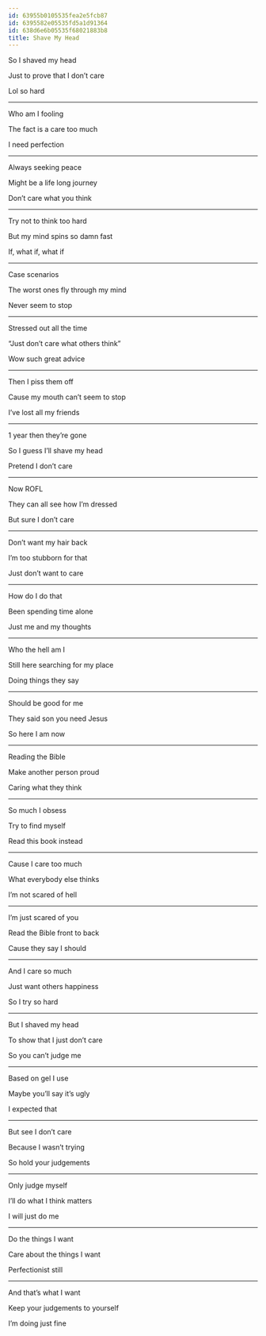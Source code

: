 ```yaml
---
id: 63955b0105535fea2e5fcb87
id: 6395582e05535fd5a1d91364
id: 638d6e6b05535f68021883b8
title: Shave My Head 
---
```



So I shaved my head 

Just to prove that I don’t care 

Lol so hard

---

Who am I fooling 

The fact is a care too much 

I need perfection 

---

Always seeking peace 

Might be a life long journey 

Don’t care what you think

---

Try not to think too hard 

But my mind spins so damn fast 

If, what if, what if 

---

Case scenarios 

The worst ones fly through my mind

Never seem to stop 

---

Stressed out all the time 

“Just don’t care what others think”

Wow such great advice 

---

Then I piss them off 

Cause my mouth can’t seem to stop 

I’ve lost all my friends 

---

1 year then they’re gone

So I guess I’ll shave my head 

Pretend I don’t care 

---

Now ROFL 

They can all see how I’m dressed 

But sure I don’t care 

---

Don’t want my hair back 

I’m too stubborn for that 

Just don’t want to care 

---

How do I do that 

Been spending time alone 

Just me and my thoughts 

---

Who the hell am I 

Still here searching for my place 

Doing things they say 

---

Should be good for me 

They said son you need Jesus 

So here I am now 

---

Reading the Bible 

Make another person proud 

Caring what they think 

---

So much I obsess

Try to find myself 

Read this book instead 

---

Cause I care too much 

What everybody else thinks 

I’m not scared of hell 

---

I’m just scared of you 

Read the Bible front to back 

Cause they say I should 

---

And I care so much 

Just want others happiness 

So I try so hard 

---

But I shaved my head 

To show that I just don’t care 

So you can’t judge me 

---

Based on gel I use 

Maybe you’ll say it’s ugly 

I expected that 

---

But see I don’t care 

Because I wasn’t trying 

So hold your judgements 

---

Only judge myself 

I’ll do what I think matters 

I will just do me 

---

Do the things I want 

Care about the things I want 

Perfectionist still 

---

And that’s what I want 

Keep your judgements to yourself 

I’m doing just fine 
